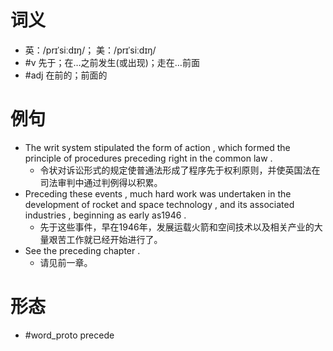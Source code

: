 # 词义
- 英：/prɪˈsiːdɪŋ/； 美：/prɪˈsiːdɪŋ/
- #v 先于；在…之前发生(或出现)；走在…前面
- #adj 在前的；前面的
# 例句
- The writ system stipulated the form of action , which formed the principle of procedures preceding right in the common law .
	- 令状对诉讼形式的规定使普通法形成了程序先于权利原则，并使英国法在司法审判中通过判例得以积累。
- Preceding these events , much hard work was undertaken in the development of rocket and space technology , and its associated industries , beginning as early as1946 .
	- 先于这些事件，早在1946年，发展运载火箭和空间技术以及相关产业的大量艰苦工作就已经开始进行了。
- See the preceding chapter .
	- 请见前一章。
# 形态
- #word_proto precede
